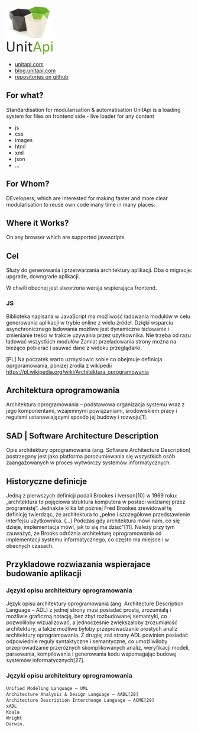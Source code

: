 ![UnitApi logo](unitapi-logo-128.png)

+ [unitapi.com](https://unitapi.com/)
+ [blog.unitapi.com](https://blog.unitapi.com/)
+ [repositories on github](https://github.com/unitapi)

##  For what?
Standardisation for modularisation & automatisation
UnitApi is a loading system for files on frontend side - live loader for any content
+ js
+ css
+ images
+ html
+ xml
+ json
+ ...


## For Whom?
DEvelopers, which are interested for making faster and more clear modularisation to reuse own code many time in many places:



## Where it Works?
On any browser which are supported javascripts

## Cel
Służy do generowania i przetwarzania architektury aplikacji.
Dba o migracje: upgrade, downgrade aplikacji.

W chwili obecnej jest stworzona wersja wspierająca frontend.

### JS
Biblioteka napisana w JavaScript ma możliwość ładowania modułów w celu generowania aplikacji w trybie online z wielu źródeł.
Dzięki wsparciu asynchronicznego ładowania możliwe jest dynamiczne ładowanie i zmienianie treści w trakcie używania przez użytkownika.
Nie trzeba od razu ładować wszystkich modułów
Zamiat przeładowania strony można na bieżąco pobierać i usuwać dane z widoku przeglądarki.



[PL]
Na poczatek warto uzmyslowic sobie co obejmuje definicja oprgoramowania, ponizej zrodla z wikipedii
https://pl.wikipedia.org/wiki/Architektura_oprogramowania


## Architektura oprogramowania
Architektura oprogramowania – podstawowa organizacja systemu wraz z jego komponentami, wzajemnymi powiązaniami, środowiskiem pracy i regułami ustanawiającymi sposób jej budowy i rozwoju[1].

## SAD | Software Architecture Description
Opis architektury oprogramowania (ang. Software Architecture Description) postrzegany jest jako platforma porozumiewania się wszystkich osób zaangażowanych w proces wytwórczy systemów informatycznych. 

## Historyczne definicje
Jedną z pierwszych definicji podali Brookes i Iverson[10] w 1969 roku: „architektura to pojęciowa struktura komputera w postaci widzianej przez programistę”. Jednakże kilka lat później Fred Brookes zrewidował tę definicję twierdząc, że architektura to „pełne i szczegółowe przedstawienie interfejsu użytkownika. (…) Podczas gdy architektura mówi nam, co się dzieje, implementacja mówi, jak to się ma dziać”[11]. Należy przy tym zauważyć, że Brooks odróżnia architekturę oprogramowania od implementacji systemu informatycznego, co często ma miejsce i w obecnych czasach. 


## Przykladowe rozwiazania wspierajace budowanie aplikacji

### Języki opisu architektury oprogramowania

Język opisu architektury oprogramowania (ang. Architecture Description Language – ADL) z jednej strony musi posiadać prostą, zrozumiałą i możliwie graficzną notację, bez zbyt rozbudowanej semantyki, co pozwoliłoby wizualizować, a jednocześnie zwiększałoby zrozumiałość architektury, a także możliwe byłoby przeprowadzanie prostych analiz architektury oprogramowania. Z drugiej zaś strony ADL powinien posiadać odpowiednie reguły syntaktyczne i semantyczne, co umożliwiłoby przeprowadzanie przeróżnych skomplikowanych analiz, weryfikacji modeli, parsowania, kompilowania i generowania kodu wspomagając budowę systemów informatycznych[27].

### Języki opisu architektury oprogramowania


    Unified Modeling Language – UML
    Architecture Analysis & Design Language – AADL[28]
    Architecture Description Interchange Language – ACME[29]
    xADL
    Koala
    Wright
    Darwin. 
